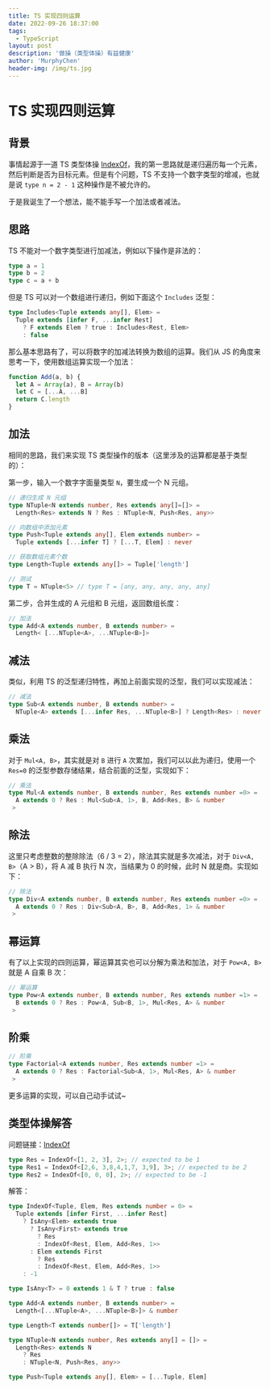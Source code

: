 ```yaml
---
title: TS 实现四则运算
date: 2022-09-26 18:37:00
tags:
  - TypeScript
layout: post
description: '做操（类型体操）有益健康'
author: 'MurphyChen'
header-img: /img/ts.jpg
---
```


# TS 实现四则运算

## 背景

事情起源于一道 TS 类型体操 [IndexOf](https://github.com/type-challenges/type-challenges/blob/main/questions/05153-medium-indexof/README.md)，我的第一思路就是递归遍历每一个元素，然后判断是否为目标元素。但是有个问题，TS 不支持一个数字类型的增减，也就是说 `type n = 2 - 1` 这种操作是不被允许的。

于是我诞生了一个想法，能不能手写一个加法或者减法。

## 思路

TS 不能对一个数字类型进行加减法，例如以下操作是非法的：
```ts
type a = 1
type b = 2
type c = a + b
```

但是 TS 可以对一个数组进行递归，例如下面这个 `Includes` 泛型：
```ts
type Includes<Tuple extends any[], Elem> = 
  Tuple extends [infer F, ...infer Rest]
    ? F extends Elem ? true : Includes<Rest, Elem>
    : false
```

那么基本思路有了，可以将数字的加减法转换为数组的运算。我们从 JS 的角度来思考一下，使用数组运算实现一个加法：
```js
function Add(a, b) {
  let A = Array(a), B = Array(b)
  let C = [...A, ...B]
  return C.length
}
```

## 加法

相同的思路，我们来实现 TS 类型操作的版本（这里涉及的运算都是基于类型的）：

第一步，输入一个数字字面量类型 `N`，要生成一个 N 元组。
```ts
// 递归生成 N 元组
type NTuple<N extends number, Res extends any[]=[]> = 
  Length<Res> extends N ? Res : NTuple<N, Push<Res, any>>

// 向数组中添加元素
type Push<Tuple extends any[], Elem extends number> = 
  Tuple extends [...infer T] ? [...T, Elem] : never

// 获取数组元素个数
type Length<Tuple extends any[]> = Tuple['length']

// 测试
type T = NTuple<5> // type T = [any, any, any, any, any]
```

第二步，合并生成的 A 元组和 B 元组，返回数组长度：
```ts
// 加法
type Add<A extends number, B extends number> = 
  Length< [...NTuple<A>, ...NTuple<B>]>
```

## 减法

类似，利用 TS 的泛型递归特性，再加上前面实现的泛型，我们可以实现减法：
```ts
// 减法
type Sub<A extends number, B extends number> = 
  NTuple<A> extends [...infer Res, ...NTuple<B>] ? Length<Res> : never
```

## 乘法

对于 `Mul<A, B>`，其实就是对 `B` 进行 `A` 次累加，我们可以以此为递归，使用一个 `Res=0` 的泛型参数存储结果，结合前面的泛型，实现如下：
```ts
// 乘法
type Mul<A extends number, B extends number, Res extends number =0> =
  A extends 0 ? Res : Mul<Sub<A, 1>, B, Add<Res, B> & number
 >
```

## 除法

这里只考虑整数的整除除法（6 / 3 = 2），除法其实就是多次减法，对于 `Div<A, B>`（A > B），将 A 减 B 执行 N 次，当结果为 0 的时候，此时 N 就是商。实现如下：
```ts
// 除法
type Div<A extends number, B extends number, Res extends number =0> =
  A extends 0 ? Res : Div<Sub<A, B>, B, Add<Res, 1> & number
 >
```

## 幂运算

有了以上实现的四则运算，幂运算其实也可以分解为乘法和加法，对于 `Pow<A, B>` 就是 A 自乘 B 次：
```ts
// 幂运算
type Pow<A extends number, B extends number, Res extends number =1> =
  B extends 0 ? Res : Pow<A, Sub<B, 1>, Mul<Res, A> & number
 >
```

## 阶乘

```ts
// 阶乘
type Factorial<A extends number, Res extends number =1> =
  A extends 0 ? Res : Factorial<Sub<A, 1>, Mul<Res, A> & number
 >
```

更多运算的实现，可以自己动手试试~

## 类型体操解答

问题链接：[IndexOf](https://github.com/type-challenges/type-challenges/blob/main/questions/05153-medium-indexof/README.md)
```ts
type Res = IndexOf<[1, 2, 3], 2>; // expected to be 1
type Res1 = IndexOf<[2,6, 3,8,4,1,7, 3,9], 3>; // expected to be 2
type Res2 = IndexOf<[0, 0, 0], 2>; // expected to be -1
```

解答：
```ts
type IndexOf<Tuple, Elem, Res extends number = 0> = 
  Tuple extends [infer First, ...infer Rest]
    ? IsAny<Elem> extends true
      ? IsAny<First> extends true
        ? Res
        : IndexOf<Rest, Elem, Add<Res, 1>>
      : Elem extends First
        ? Res
        : IndexOf<Rest, Elem, Add<Res, 1>>
    : -1

type IsAny<T> = 0 extends 1 & T ? true : false

type Add<A extends number, B extends number> =
  Length<[...NTuple<A>, ...NTuple<B>]> & number

type Length<T extends number[]> = T['length']

type NTuple<N extends number, Res extends any[] = []> = 
  Length<Res> extends N
    ? Res
    : NTuple<N, Push<Res, any>>

type Push<Tuple extends any[], Elem> = [...Tuple, Elem]
```